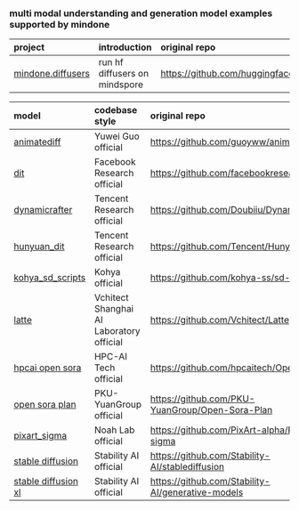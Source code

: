 ### multi modal understanding and generation model examples supported by mindone
| project  |  introduction | original repo
| :---   |  :--  | :-
| [mindone.diffusers](https://github.com/mindspore-lab/mindone/blob/master/examples/diffusers) | run hf diffusers on mindspore | https://github.com/huggingface/diffusers |

| model   |  codebase style | original repo
| :---   |  :--  | :-
| [animatediff](https://github.com/mindspore-lab/mindone/tree/master/examples/animatediff) | Yuwei Guo official | https://github.com/guoyww/animatediff/
| [dit](https://github.com/mindspore-lab/mindone/blob/master/examples/dit)     | Facebook Research official | https://github.com/facebookresearch/DiT
| [dynamicrafter](https://github.com/mindspore-lab/mindone/blob/master/examples/dynamicrafter)     | Tencent Research official | https://github.com/Doubiiu/DynamiCrafter
| [hunyuan_dit](https://github.com/mindspore-lab/mindone/blob/master/examples/hunyuan_dit)     | Tencent Research official | https://github.com/Tencent/HunyuanDiT
| [kohya_sd_scripts](https://github.com/mindspore-lab/mindone/blob/master/examples/kohya_sd_scripts)     | Kohya official | https://github.com/kohya-ss/sd-scripts
| [latte](https://github.com/mindspore-lab/mindone/blob/master/examples/latte)     | Vchitect Shanghai AI Laboratory official | https://github.com/Vchitect/Latte |
| [hpcai open sora](https://github.com/mindspore-lab/mindone/blob/master/examples/opensora_hpcai)      | HPC-AI Tech official | https://github.com/hpcaitech/Open-Sora
| [open sora plan](https://github.com/mindspore-lab/mindone/blob/master/examples/opensora_pku)      | PKU-YuanGroup official | https://github.com/PKU-YuanGroup/Open-Sora-Plan
| [pixart_sigma](https://github.com/mindspore-lab/mindone/blob/master/examples/pixart_sigma)     | Noah Lab official | https://github.com/PixArt-alpha/PixArt-sigma
| [stable diffusion](https://github.com/mindspore-lab/mindone/blob/master/examples/stable_diffusion_v2) | Stability AI official | https://github.com/Stability-AI/stablediffusion
| [stable diffusion xl](https://github.com/mindspore-lab/mindone/blob/master/examples/stable_diffusion_xl)  | Stability AI official| https://github.com/Stability-AI/generative-models |
